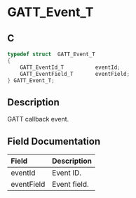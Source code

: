 # GATT_Event_T

## C

```c
typedef struct  GATT_Event_T
{
    GATT_EventId_T          eventId;
    GATT_EventField_T       eventField;
} GATT_Event_T;
```

## Description

GATT callback event.


## Field Documentation

|Field|Description|
|:---|:---|
|eventId|Event ID.|
|eventField|Event field.|

